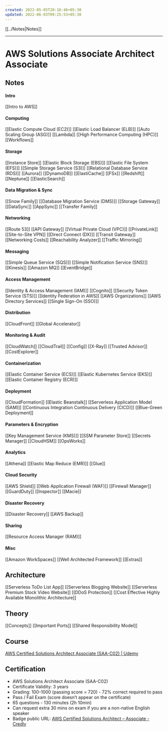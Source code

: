 ```yaml
---
created: 2022-05-05T20:16:46+05:30
updated: 2022-06-03T09:25:53+05:30
---
```


[[../Notes|Notes]]

---
# AWS Solutions Associate Architect Associate

## Notes

#### Intro
[[Intro to AWS]]

#### Computing
[[Elastic Compute Cloud (EC2)]]
[[Elastic Load Balancer (ELB)]]
[[Auto Scaling Group (ASG)]]
[[Lambda]]
[[High Performance Computing (HPC)]]
[[Workflows]]

#### Storage
[[Instance Store]]
[[Elastic Block Storage (EBS)]]
[[Elastic File System (EFS)]]
[[Simple Storage Service (S3)]]
[[Relational Database Service (RDS)]]
[[Aurora]]
[[DynamoDB]]
[[ElastiCache]]
[[FSx]]
[[Redshift]]
[[Neptune]]
[[ElasticSearch]]

#### Data Migration & Sync
[[Snow Family]]
[[Database Migration Service (DMS)]]
[[Storage Gateway]]
[[DataSync]]
[[AppSync]]
[[Transfer Family]]

#### Networking
[[Route 53]]
[[API Gateway]]
[[Virtual Private Cloud (VPC)]]
[[PrivateLink]]
[[Site-to-Site VPN]]
[[Direct Connect (DX)]]
[[Transit Gateway]]
[[Networking Costs]]
[[Reachability Analyzer]]
[[Traffic Mirroring]]

#### Messaging
[[Simple Queue Service (SQS)]]
[[Simple Notification Service (SNS)]]
[[Kinesis]]
[[Amazon MQ]]
[[EventBridge]]


#### Access Management
[[Identity & Access Management (IAM)]]
[[Cognito]]
[[Security Token Service (STS)]]
[[Identity Federation in AWS]]
[[AWS Organizations]]
[[AWS Directory Services]]
[[Single Sign-On (SSO)]]

#### Distribution
[[CloudFront]]
[[Global Accelerator]]

#### Monitoring & Audit
[[CloudWatch]]
[[CloudTrail]]
[[Config]]
[[X-Ray]]
[[Trusted Advisor]]
[[CostExplorer]]

#### Containerization
[[Elastic Container Service (ECS)]]
[[Elastic Kubernetes Service (EKS)]]
[[Elastic Container Registry (ECR)]]

#### Deployment
[[CloudFormation]]
[[Elastic Beanstalk]]
[[Serverless Application Model (SAM)]]
[[Continuous Integration Continuous Delivery (CICD)]]
[[Blue-Green Deployment]]

#### Parameters & Encryption
[[Key Management Service (KMS)]]
[[SSM Parameter Store]]
[[Secrets Manager]]
[[CloudHSM]]
[[OpsWorks]]

#### Analytics
[[Athena]]
[[Elastic Map Reduce (EMR)]]
[[Glue]]

#### Cloud Security
[[AWS Shield]]
[[Web Application Firewall (WAF)]]
[[Firewall Manager]]
[[GuardDuty]]
[[Inspector]]
[[Macie]]

#### Disaster Recovery
[[Disaster Recovery]]
[[AWS Backup]]

#### Sharing
[[Resource Access Manager (RAM)]]

#### Misc
[[Amazon WorkSpaces]]
[[Well Architected Framework]]
[[Extras]]

## Architecture
[[Serverless ToDo List App]]
[[Serverless Blogging Website]]
[[Serverless Premium Stock Video Website]]
[[DDoS Protection]]
[[Cost Effective Highly Available Monolithic Architecture]]

## Theory
[[Concepts]]
[[Important Ports]]
[[Shared Responsibility Model]]


## Course
[AWS Certified Solutions Architect Associate (SAA-C02) | Udemy](https://www.udemy.com/course/aws-certified-solutions-architect-associate-saa-c02/)
## Certification
-   AWS Solutions Architect Associate (SAA-C02)
-   Certificate Validity: 3 years
-   Grading: 100-1000 (passing score = 720) - 72% correct required to pass
-   Pass / Fail Exam (score doesn’t appear on the certificate)
-   65 questions - 130 minutes (2h 10min)
-   Can request extra 30 mins on exam if you are a non-native English speaker
- Badge public URL: [AWS Certified Solutions Architect – Associate - Credly](https://www.credly.com/badges/dfc84bb4-75ab-449f-bdf5-4dc85eb12ad6/public_url)